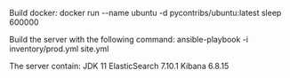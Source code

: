 Build docker:
docker run --name ubuntu -d pycontribs/ubuntu:latest sleep 600000

Build the server with the following command:
ansible-playbook -i inventory/prod.yml site.yml

The server contain:
JDK 11
ElasticSearch 7.10.1
Kibana 6.8.15